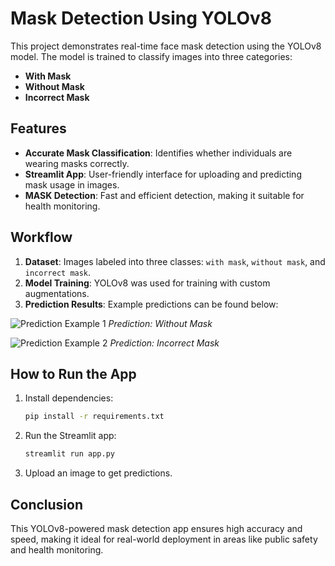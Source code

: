 # Mask Detection Using YOLOv8

This project demonstrates real-time face mask detection using the YOLOv8 model. The model is trained to classify images into three categories:
- **With Mask**
- **Without Mask**
- **Incorrect Mask**

## Features
- **Accurate Mask Classification**: Identifies whether individuals are wearing masks correctly.
- **Streamlit App**: User-friendly interface for uploading and predicting mask usage in images.
- **MASK Detection**: Fast and efficient detection, making it suitable for health monitoring.

## Workflow
1. **Dataset**: Images labeled into three classes: `with mask`, `without mask`, and `incorrect mask`.
2. **Model Training**: YOLOv8 was used for training with custom augmentations.
3. **Prediction Results**: Example predictions can be found below:

![Prediction Example 1](predicted_results/example1.png)
*Prediction: Without Mask*

![Prediction Example 2](predicted_results/example2.png)
*Prediction: Incorrect Mask*

## How to Run the App
1. Install dependencies:
   ```bash
   pip install -r requirements.txt
   ```
2. Run the Streamlit app:
   ```bash
   streamlit run app.py
   ```
3. Upload an image to get predictions.

## Conclusion
This YOLOv8-powered mask detection app ensures high accuracy and speed, making it ideal for real-world deployment in areas like public safety and health monitoring.

